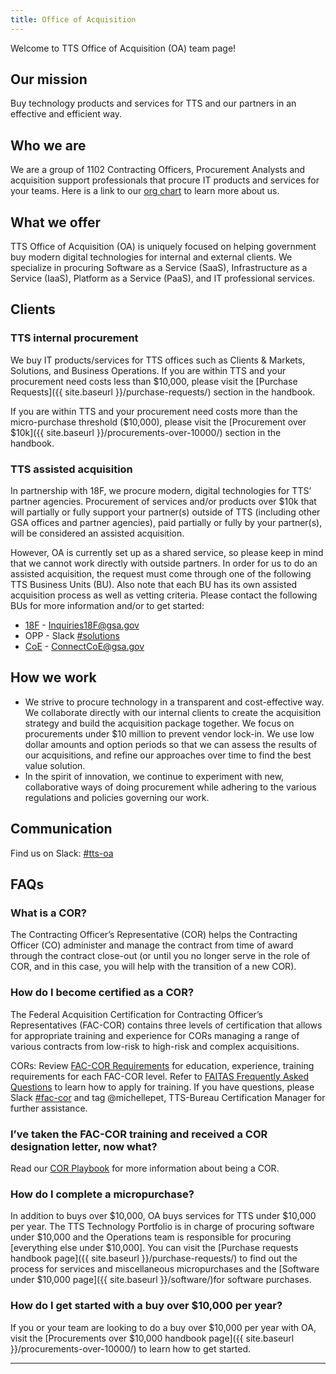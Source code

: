 ```yaml
---
title: Office of Acquisition
---
```


Welcome to TTS Office of Acquisition (OA) team page!

## Our mission

Buy technology products and services for TTS and our partners in an effective and efficient way. 

## Who we are

We are a group of 1102 Contracting Officers, Procurement Analysts and acquisition support professionals that procure IT products and services for your teams. Here is a link to our [org chart](https://docs.google.com/presentation/d/1YQr18Najc9_IKlJnrhA-3pEIrkMinri0nivvatMRbmk/edit#slide=id.g5d7a537eb8_0_0) to learn more about us.

## What we offer

TTS Office of Acquisition (OA) is uniquely focused on helping government buy modern digital technologies for internal and external clients. We specialize in procuring Software as a Service (SaaS), Infrastructure as a Service (IaaS), Platform as a Service (PaaS), and IT professional services. 

## Clients

### TTS internal procurement

We buy IT products/services for TTS offices such as Clients & Markets, Solutions, and Business Operations. If you are within TTS and your procurement need costs less than $10,000, please visit the [Purchase Requests]({{ site.baseurl }}/purchase-requests/) section in the handbook.

If you are within TTS and your procurement need costs more than the micro-purchase threshold ($10,000), please visit the [Procurement over $10k]({{ site.baseurl }}/procurements-over-10000/) section in the handbook.

### TTS assisted acquisition

In partnership with 18F, we procure modern, digital technologies for TTS’ partner agencies.  Procurement of services and/or products over $10k that will partially or fully support your partner(s) outside of TTS (including other GSA offices and partner agencies), paid partially or fully by your partner(s), will be considered an assisted acquisition. 

However, OA is currently set up as a shared service, so please keep in mind that we cannot work directly with outside partners. In order for us to do an assisted acquisition, the request must come through one of the following TTS Business Units (BU). Also note that each BU has its own assisted acquisition process as well as vetting criteria. Please contact the following BUs for more information and/or to get started:

- [18F](https://docs.google.com/presentation/d/1RIxGEtQ4vMEfcdx8JYXQ_U5-uTMTu1Ffi-UNur1XKHQ/edit#slide=id.p) - Inquiries18F@gsa.gov
- OPP - Slack [#solutions](https://gsa-tts.slack.com/messages/solutions)
- [CoE](https://coe.gsa.gov/) - ConnectCoE@gsa.gov

## How we work

- We strive to procure technology in a transparent and cost-effective way. We collaborate directly with our internal clients to create the acquisition strategy and build the acquisition package together. We focus on procurements under $10 million to prevent vendor lock-in. We use low dollar amounts and option periods so that we can assess the results of our acquisitions, and refine our approaches over time to find the best value solution. 
- In the spirit of innovation, we continue to experiment with new, collaborative ways of doing procurement while adhering to the various regulations and policies governing our work.

## Communication

Find us on Slack: [#tts-oa](https://gsa-tts.slack.com/messages/tts-oa)

## FAQs

### What is a COR?

The Contracting Officer’s Representative (COR) helps the Contracting Officer (CO) administer and manage the contract from time of award through the contract close-out (or until you no longer serve in the role of COR, and in this case, you will help with the transition of a new COR).

### How do I become certified as a COR?

The Federal Acquisition Certification for Contracting Officer’s Representatives (FAC-COR) contains three levels of certification that allows for appropriate training and experience for CORs managing a range of various contracts from low-risk to high-risk and complex acquisitions. 

CORs: Review [FAC-COR Requirements](https://docs.google.com/document/d/1HzbEv6yQn6pWYl1MDImeLW6ShedcRsekSCBe54Nsnc8/edit#heading=h.aizxbe137goh) for education, experience, training requirements for each FAC-COR level. Refer to [FAITAS Frequently Asked Questions](https://drive.google.com/file/d/185q29ESV_h8zj4U2UscdH0rVxoSGnpSJ/view) to learn how to apply for training. If you have questions, please Slack [#fac-cor](https://gsa-tts.slack.com/messages/fac-cor) and tag @michellepet, TTS-Bureau Certification Manager for further assistance.  

### I’ve taken the FAC-COR training and received a COR designation letter, now what?

Read our [COR Playbook](https://docs.google.com/document/d/14xOFvIGwlG0Gbd52o1D4AyJ52RqzHpX91nfEYJKu5qQ/edit#heading=h.xrhdot1js74c) for more information about being a COR.

### How do I complete a micropurchase?

In addition to buys over $10,000, OA buys services for TTS under $10,000 per year. The TTS Technology Portfolio is in charge of procuring software under $10,000 and the Operations team is responsible for procuring [everything else under $10,000]. You can visit the [Purchase requests handbook page]({{ site.baseurl }}/purchase-requests/) to find out the process for services and miscellaneous micropurchases and the [Software under $10,000 page]({{ site.baseurl }}/software/)for software purchases.

### How do I get started with a buy over $10,000 per year?

If you or your team are looking to do a buy over $10,000 per year with OA, visit the [Procurements over $10,000 handbook page]({{ site.baseurl }}/procurements-over-10000/) to learn how to get started.

---
